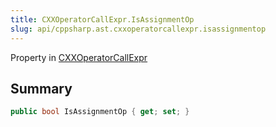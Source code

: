 ```yaml
---
title: CXXOperatorCallExpr.IsAssignmentOp
slug: api/cppsharp.ast.cxxoperatorcallexpr.isassignmentop
---
```

Property in [CXXOperatorCallExpr](/api/cppsharp/ast/cxxoperatorcallexpr)

## Summary



```csharp
public bool IsAssignmentOp { get; set; }
```

